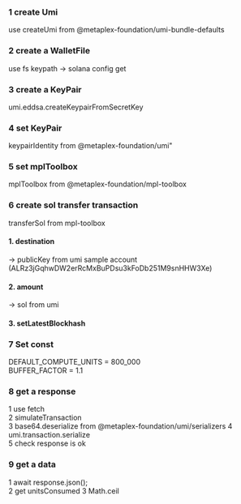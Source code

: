 ### 1 create Umi

use createUmi from @metaplex-foundation/umi-bundle-defaults

### 2 create a WalletFile

use fs
keypath
-> solana config get

### 3 create a KeyPair

umi.eddsa.createKeypairFromSecretKey

### 4 set KeyPair

keypairIdentity from @metaplex-foundation/umi"

### 5 set mplToolbox

mplToolbox from @metaplex-foundation/mpl-toolbox

### 6 create sol transfer transaction

transferSol from mpl-toolbox

#### 1. destination

-> publicKey from umi
sample account (ALRz3jGqhwDW2erRcMxBuPDsu3kFoDb251M9snHHW3Xe)

#### 2. amount

-> sol from umi

#### 3. setLatestBlockhash

### 7 Set const

DEFAULT_COMPUTE_UNITS = 800_000  
BUFFER_FACTOR = 1.1

### 8 get a response

1 use fetch  
2 simulateTransaction  
3 base64.deserialize from @metaplex-foundation/umi/serializers
4 umi.transaction.serialize  
5 check response is ok

### 9 get a data

1 await response.json();  
2 get unitsConsumed
3 Math.ceil
